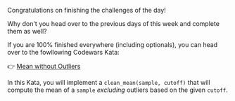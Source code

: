 Congratulations on finishing the challenges of the day!

Why don't you head over to the previous days of this week and complete them as well?

If you are 100% finished everywhere (including optionals), you can head over to the
fowllowing Codewars Kata:

:point_right: [Mean without Outliers](https://www.codewars.com/kata/mean-without-outliers/train/python)

In this Kata, you will implement a `clean_mean(sample, cutoff)` that will compute the mean of a `sample` _excluding_ outliers based on the given `cutoff`.
